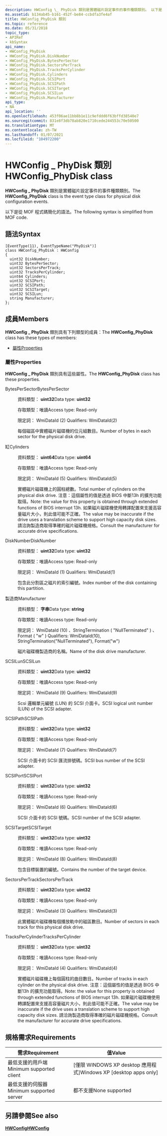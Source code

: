```yaml
---
description: HWConfig \_ PhyDisk 類別是實體磁片設定事件的事件種類類別。 以下是從 MOF 程式碼簡化的語法。
ms.assetid: b134ab45-b161-452f-be84-ccbdfa3fe4af
title: HWConfig_PhyDisk 類別
ms.topic: reference
ms.date: 05/31/2018
topic_type:
- APIRef
- kbSyntax
api_name:
- HWConfig_PhyDisk
- HWConfig_PhyDisk.DiskNumber
- HWConfig_PhyDisk.BytesPerSector
- HWConfig_PhyDisk.SectorsPerTrack
- HWConfig_PhyDisk.TracksPerCylinder
- HWConfig_PhyDisk.Cylinders
- HWConfig_PhyDisk.SCSIPort
- HWConfig_PhyDisk.SCSIPath
- HWConfig_PhyDisk.SCSITarget
- HWConfig_PhyDisk.SCSILun
- HWConfig_PhyDisk.Manufacturer
api_type:
- NA
api_location: ''
ms.openlocfilehash: 453f06ae11bb8b1e11c9efddd6f63bffd38540e7
ms.sourcegitcommit: 831e8f3db78ab820e1710cede244553c70e50500
ms.translationtype: MT
ms.contentlocale: zh-TW
ms.lasthandoff: 01/07/2021
ms.locfileid: "104972200"
---
```

# <a name="hwconfig_phydisk-class"></a><span data-ttu-id="25284-104">HWConfig \_ PhyDisk 類別</span><span class="sxs-lookup"><span data-stu-id="25284-104">HWConfig\_PhyDisk class</span></span>

<span data-ttu-id="25284-105">**HWConfig \_ PhyDisk** 類別是實體磁片設定事件的事件種類類別。</span><span class="sxs-lookup"><span data-stu-id="25284-105">The **HWConfig\_PhyDisk** class is the event type class for physical disk configuration events.</span></span>

<span data-ttu-id="25284-106">以下是從 MOF 程式碼簡化的語法。</span><span class="sxs-lookup"><span data-stu-id="25284-106">The following syntax is simplified from MOF code.</span></span>

## <a name="syntax"></a><span data-ttu-id="25284-107">語法</span><span class="sxs-lookup"><span data-stu-id="25284-107">Syntax</span></span>

``` syntax
[EventType(11), EventTypeName("PhyDisk")]
class HWConfig_PhyDisk : HWConfig
{
  uint32 DiskNumber;
  uint32 BytesPerSector;
  uint32 SectorsPerTrack;
  uint32 TracksPerCylinder;
  uint64 Cylinders;
  uint32 SCSIPort;
  uint32 SCSIPath;
  uint32 SCSITarget;
  uint32 SCSILun;
  string Manufacturer;
};
```

## <a name="members"></a><span data-ttu-id="25284-108">成員</span><span class="sxs-lookup"><span data-stu-id="25284-108">Members</span></span>

<span data-ttu-id="25284-109">**HWConfig \_ PhyDisk** 類別具有下列類型的成員：</span><span class="sxs-lookup"><span data-stu-id="25284-109">The **HWConfig\_PhyDisk** class has these types of members:</span></span>

-   [<span data-ttu-id="25284-110">屬性</span><span class="sxs-lookup"><span data-stu-id="25284-110">Properties</span></span>](#properties)

### <a name="properties"></a><span data-ttu-id="25284-111">屬性</span><span class="sxs-lookup"><span data-stu-id="25284-111">Properties</span></span>

<span data-ttu-id="25284-112">**HWConfig \_ PhyDisk** 類別具有這些屬性。</span><span class="sxs-lookup"><span data-stu-id="25284-112">The **HWConfig\_PhyDisk** class has these properties.</span></span>

<dl> <dt>

<span data-ttu-id="25284-113">BytesPerSector</span><span class="sxs-lookup"><span data-stu-id="25284-113">BytesPerSector</span></span>
</dt> <dd> <dl> <dt>

<span data-ttu-id="25284-114">資料類型： **uint32**</span><span class="sxs-lookup"><span data-stu-id="25284-114">Data type: **uint32**</span></span>
</dt> <dt>

<span data-ttu-id="25284-115">存取類型：唯讀</span><span class="sxs-lookup"><span data-stu-id="25284-115">Access type: Read-only</span></span>
</dt> <dt>

<span data-ttu-id="25284-116">限定詞： WmiDataId (2) </span><span class="sxs-lookup"><span data-stu-id="25284-116">Qualifiers: WmiDataId(2)</span></span>
</dt> </dl>

<span data-ttu-id="25284-117">每個磁區中實體磁片磁碟機的位元組數目。</span><span class="sxs-lookup"><span data-stu-id="25284-117">Number of bytes in each sector for the physical disk drive.</span></span>

</dd> <dt>

<span data-ttu-id="25284-118">缸</span><span class="sxs-lookup"><span data-stu-id="25284-118">Cylinders</span></span>
</dt> <dd> <dl> <dt>

<span data-ttu-id="25284-119">資料類型： **uint64**</span><span class="sxs-lookup"><span data-stu-id="25284-119">Data type: **uint64**</span></span>
</dt> <dt>

<span data-ttu-id="25284-120">存取類型：唯讀</span><span class="sxs-lookup"><span data-stu-id="25284-120">Access type: Read-only</span></span>
</dt> <dt>

<span data-ttu-id="25284-121">限定詞： WmiDataId (5) </span><span class="sxs-lookup"><span data-stu-id="25284-121">Qualifiers: WmiDataId(5)</span></span>
</dt> </dl>

<span data-ttu-id="25284-122">實體磁片磁碟機上的圓柱總數。</span><span class="sxs-lookup"><span data-stu-id="25284-122">Total number of cylinders on the physical disk drive.</span></span> <span data-ttu-id="25284-123">注意：這個屬性的值是透過 BIOS 中斷13h 的擴充功能取得。</span><span class="sxs-lookup"><span data-stu-id="25284-123">Note: the value for this property is obtained through extended functions of BIOS interrupt 13h.</span></span> <span data-ttu-id="25284-124">如果磁片磁碟機使用轉譯配置來支援高容量磁片大小，則此值可能不正確。</span><span class="sxs-lookup"><span data-stu-id="25284-124">The value may be inaccurate if the drive uses a translation scheme to support high capacity disk sizes.</span></span> <span data-ttu-id="25284-125">請洽詢製造商取得準確的磁片磁碟機規格。</span><span class="sxs-lookup"><span data-stu-id="25284-125">Consult the manufacturer for accurate drive specifications.</span></span>

</dd> <dt>

<span data-ttu-id="25284-126">DiskNumber</span><span class="sxs-lookup"><span data-stu-id="25284-126">DiskNumber</span></span>
</dt> <dd> <dl> <dt>

<span data-ttu-id="25284-127">資料類型： **uint32**</span><span class="sxs-lookup"><span data-stu-id="25284-127">Data type: **uint32**</span></span>
</dt> <dt>

<span data-ttu-id="25284-128">存取類型：唯讀</span><span class="sxs-lookup"><span data-stu-id="25284-128">Access type: Read-only</span></span>
</dt> <dt>

<span data-ttu-id="25284-129">限定詞： WmiDataId (1) </span><span class="sxs-lookup"><span data-stu-id="25284-129">Qualifiers: WmiDataId(1)</span></span>
</dt> </dl>

<span data-ttu-id="25284-130">包含此分割區之磁片的索引編號。</span><span class="sxs-lookup"><span data-stu-id="25284-130">Index number of the disk containing this partition.</span></span>

</dd> <dt>

<span data-ttu-id="25284-131">製造商</span><span class="sxs-lookup"><span data-stu-id="25284-131">Manufacturer</span></span>
</dt> <dd> <dl> <dt>

<span data-ttu-id="25284-132">資料類型： **字串**</span><span class="sxs-lookup"><span data-stu-id="25284-132">Data type: **string**</span></span>
</dt> <dt>

<span data-ttu-id="25284-133">存取類型：唯讀</span><span class="sxs-lookup"><span data-stu-id="25284-133">Access type: Read-only</span></span>
</dt> <dt>

<span data-ttu-id="25284-134">限定詞： WmiDataId (10) 、StringTermination ( "NullTerminated" ) 、Format ( "w" ) </span><span class="sxs-lookup"><span data-stu-id="25284-134">Qualifiers: WmiDataId(10), StringTermination("NullTerminated"), Format("w")</span></span>
</dt> </dl>

<span data-ttu-id="25284-135">磁片磁碟機製造商的名稱。</span><span class="sxs-lookup"><span data-stu-id="25284-135">Name of the disk drive manufacturer.</span></span>

</dd> <dt>

<span data-ttu-id="25284-136">SCSILun</span><span class="sxs-lookup"><span data-stu-id="25284-136">SCSILun</span></span>
</dt> <dd> <dl> <dt>

<span data-ttu-id="25284-137">資料類型： **uint32**</span><span class="sxs-lookup"><span data-stu-id="25284-137">Data type: **uint32**</span></span>
</dt> <dt>

<span data-ttu-id="25284-138">存取類型：唯讀</span><span class="sxs-lookup"><span data-stu-id="25284-138">Access type: Read-only</span></span>
</dt> <dt>

<span data-ttu-id="25284-139">限定詞： WmiDataId (9) </span><span class="sxs-lookup"><span data-stu-id="25284-139">Qualifiers: WmiDataId(9)</span></span>
</dt> </dl>

<span data-ttu-id="25284-140">Scsi 邏輯單元編號 (LUN) 的 SCSI 介面卡。</span><span class="sxs-lookup"><span data-stu-id="25284-140">SCSI logical unit number (LUN) of the SCSI adapter.</span></span>

</dd> <dt>

<span data-ttu-id="25284-141">SCSIPath</span><span class="sxs-lookup"><span data-stu-id="25284-141">SCSIPath</span></span>
</dt> <dd> <dl> <dt>

<span data-ttu-id="25284-142">資料類型： **uint32**</span><span class="sxs-lookup"><span data-stu-id="25284-142">Data type: **uint32**</span></span>
</dt> <dt>

<span data-ttu-id="25284-143">存取類型：唯讀</span><span class="sxs-lookup"><span data-stu-id="25284-143">Access type: Read-only</span></span>
</dt> <dt>

<span data-ttu-id="25284-144">限定詞： WmiDataId (7) </span><span class="sxs-lookup"><span data-stu-id="25284-144">Qualifiers: WmiDataId(7)</span></span>
</dt> </dl>

<span data-ttu-id="25284-145">SCSI 介面卡的 SCSI 匯流排號碼。</span><span class="sxs-lookup"><span data-stu-id="25284-145">SCSI bus number of the SCSI adapter.</span></span>

</dd> <dt>

<span data-ttu-id="25284-146">SCSIPort</span><span class="sxs-lookup"><span data-stu-id="25284-146">SCSIPort</span></span>
</dt> <dd> <dl> <dt>

<span data-ttu-id="25284-147">資料類型： **uint32**</span><span class="sxs-lookup"><span data-stu-id="25284-147">Data type: **uint32**</span></span>
</dt> <dt>

<span data-ttu-id="25284-148">存取類型：唯讀</span><span class="sxs-lookup"><span data-stu-id="25284-148">Access type: Read-only</span></span>
</dt> <dt>

<span data-ttu-id="25284-149">限定詞： WmiDataId (6) </span><span class="sxs-lookup"><span data-stu-id="25284-149">Qualifiers: WmiDataId(6)</span></span>
</dt> </dl>

<span data-ttu-id="25284-150">SCSI 介面卡的 SCSI 號碼。</span><span class="sxs-lookup"><span data-stu-id="25284-150">SCSI number of the SCSI adapter.</span></span>

</dd> <dt>

<span data-ttu-id="25284-151">SCSITarget</span><span class="sxs-lookup"><span data-stu-id="25284-151">SCSITarget</span></span>
</dt> <dd> <dl> <dt>

<span data-ttu-id="25284-152">資料類型： **uint32**</span><span class="sxs-lookup"><span data-stu-id="25284-152">Data type: **uint32**</span></span>
</dt> <dt>

<span data-ttu-id="25284-153">存取類型：唯讀</span><span class="sxs-lookup"><span data-stu-id="25284-153">Access type: Read-only</span></span>
</dt> <dt>

<span data-ttu-id="25284-154">限定詞： WmiDataId (8) </span><span class="sxs-lookup"><span data-stu-id="25284-154">Qualifiers: WmiDataId(8)</span></span>
</dt> </dl>

<span data-ttu-id="25284-155">包含目標裝置的編號。</span><span class="sxs-lookup"><span data-stu-id="25284-155">Contains the number of the target device.</span></span>

</dd> <dt>

<span data-ttu-id="25284-156">SectorsPerTrack</span><span class="sxs-lookup"><span data-stu-id="25284-156">SectorsPerTrack</span></span>
</dt> <dd> <dl> <dt>

<span data-ttu-id="25284-157">資料類型： **uint32**</span><span class="sxs-lookup"><span data-stu-id="25284-157">Data type: **uint32**</span></span>
</dt> <dt>

<span data-ttu-id="25284-158">存取類型：唯讀</span><span class="sxs-lookup"><span data-stu-id="25284-158">Access type: Read-only</span></span>
</dt> <dt>

<span data-ttu-id="25284-159">限定詞： WmiDataId (3) </span><span class="sxs-lookup"><span data-stu-id="25284-159">Qualifiers: WmiDataId(3)</span></span>
</dt> </dl>

<span data-ttu-id="25284-160">此實體磁片磁碟機每個播放軌中的磁區數目。</span><span class="sxs-lookup"><span data-stu-id="25284-160">Number of sectors in each track for this physical disk drive.</span></span>

</dd> <dt>

<span data-ttu-id="25284-161">TracksPerCylinder</span><span class="sxs-lookup"><span data-stu-id="25284-161">TracksPerCylinder</span></span>
</dt> <dd> <dl> <dt>

<span data-ttu-id="25284-162">資料類型： **uint32**</span><span class="sxs-lookup"><span data-stu-id="25284-162">Data type: **uint32**</span></span>
</dt> <dt>

<span data-ttu-id="25284-163">存取類型：唯讀</span><span class="sxs-lookup"><span data-stu-id="25284-163">Access type: Read-only</span></span>
</dt> <dt>

<span data-ttu-id="25284-164">限定詞： WmiDataId (4) </span><span class="sxs-lookup"><span data-stu-id="25284-164">Qualifiers: WmiDataId(4)</span></span>
</dt> </dl>

<span data-ttu-id="25284-165">實體磁片磁碟機上每個圓柱的曲目數目。</span><span class="sxs-lookup"><span data-stu-id="25284-165">Number of tracks in each cylinder on the physical disk drive.</span></span> <span data-ttu-id="25284-166">注意：這個屬性的值是透過 BIOS 中斷13h 的擴充功能取得。</span><span class="sxs-lookup"><span data-stu-id="25284-166">Note: the value for this property is obtained through extended functions of BIOS interrupt 13h.</span></span> <span data-ttu-id="25284-167">如果磁片磁碟機使用轉譯配置來支援高容量磁片大小，則此值可能不正確。</span><span class="sxs-lookup"><span data-stu-id="25284-167">The value may be inaccurate if the drive uses a translation scheme to support high capacity disk sizes.</span></span> <span data-ttu-id="25284-168">請洽詢製造商取得準確的磁片磁碟機規格。</span><span class="sxs-lookup"><span data-stu-id="25284-168">Consult the manufacturer for accurate drive specifications.</span></span>

</dd> </dl>

## <a name="requirements"></a><span data-ttu-id="25284-169">規格需求</span><span class="sxs-lookup"><span data-stu-id="25284-169">Requirements</span></span>



| <span data-ttu-id="25284-170">需求</span><span class="sxs-lookup"><span data-stu-id="25284-170">Requirement</span></span> | <span data-ttu-id="25284-171">值</span><span class="sxs-lookup"><span data-stu-id="25284-171">Value</span></span> |
|-------------------------------------|---------------------------------------------|
| <span data-ttu-id="25284-172">最低支援的用戶端</span><span class="sxs-lookup"><span data-stu-id="25284-172">Minimum supported client</span></span><br/> | <span data-ttu-id="25284-173">\[僅限 WINDOWS XP desktop 應用程式\]</span><span class="sxs-lookup"><span data-stu-id="25284-173">Windows XP \[desktop apps only\]</span></span><br/> |
| <span data-ttu-id="25284-174">最低支援的伺服器</span><span class="sxs-lookup"><span data-stu-id="25284-174">Minimum supported server</span></span><br/> | <span data-ttu-id="25284-175">都不支援</span><span class="sxs-lookup"><span data-stu-id="25284-175">None supported</span></span><br/>                   |



## <a name="see-also"></a><span data-ttu-id="25284-176">另請參閱</span><span class="sxs-lookup"><span data-stu-id="25284-176">See also</span></span>

<dl> <dt>

[<span data-ttu-id="25284-177">**HWConfig**</span><span class="sxs-lookup"><span data-stu-id="25284-177">**HWConfig**</span></span>](hwconfig.md)
</dt> </dl>

 

 




